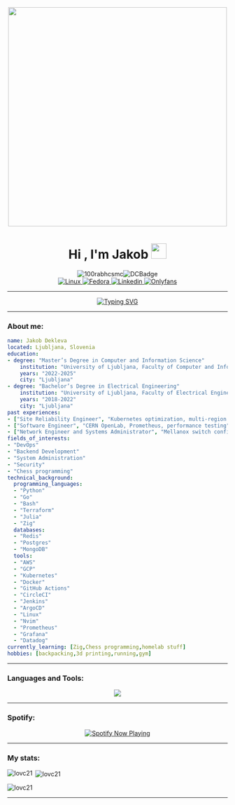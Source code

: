 
<div id="header" align="center">
  <img src="https://cdna.artstation.com/p/assets/images/images/069/324/424/original/k-s-o-m-u-art-cashmoneygojirav1c.gif?1699882361" width="500"/>
</div>

<div style="text-align:center;"align="center";" >
  <h1><b>Hi , I'm Jakob </b><img src="https://media.giphy.com/media/hvRJCLFzcasrR4ia7z/giphy.gif" width="35"></h1>
</div>

<div style="display: flex; justify-content: center; align-items: center;" align="center">
  <img src="https://komarev.com/ghpvc/?username=lovc21&label=Profile%20views&color=0e75b6&style=flat" alt="100rabhcsmc" />
  <img src="https://dcbadge.vercel.app/api/shield/213393526707322880?style=plastic" alt="DCBadge" />
</div>

<div style="text-align:center;"align="center">
  <a href="https://www.linux.org/">
    <img src="https://img.shields.io/badge/Linux-OS?style=flat&logo=linux&logoColor=white&label=OS&color=F0B90D" alt="Linux">
  </a>
  <a href="https://fedoraproject.org/">
    <img src="https://img.shields.io/badge/Distro-OS?style=flat&logo=Fedora&logoColor=white&label=Fedora&color=3c6eb4" alt="Fedora">
  </a>
  <a href="https://www.linkedin.com/in/jakob-dekleva1999/">
    <img src="https://img.shields.io/badge/Jakob-OS?style=flat&logo=Linkedin&logoColor=white&label=Linkedin&color=0a66c2" alt="Linkedin">
  </a>
  <a href="https://www.youtube.com/watch?v=dQw4w9WgXcQ">
    <img src="https://img.shields.io/badge/Onlyfans-OS?style=flat&logo=Onlyfans&logoColor=white&label=My&color=00AFF0" alt="Onlyfans">
  </a>
</div>

---
<div style="text-align: center;"align="center">
  <a href="https://git.io/typing-svg">
    <img src="https://readme-typing-svg.demolab.com?font=Fira+Code&pause=1000&color=1C13F7&width=435&lines=Hello%F0%9F%91%8B%F0%9F%91%8B%F0%9F%91%8B%2C+welcome+to+my+page!;Hope+you+enjoy+your+stay;Just+a+bit+about+me;I'm+just+a+chill+guy+trying+to+build+some+cool+software+and+have+fun+along+the+way." alt="Typing SVG" />
  </a>
</div>

---
<h3 align="left">About me:</h3>

```yaml
name: Jakob Dekleva
located: Ljubljana, Slovenia
education:
- degree: "Master’s Degree in Computer and Information Science"
    institution: "University of Ljubljana, Faculty of Computer and Information Science"
    years: "2022-2025"
    city: "Ljubljana"
- degree: "Bachelor’s Degree in Electrical Engineering"
    institution: "University of Ljubljana, Faculty of Electrical Engineering"
    years: "2018-2022"
    city: "Ljubljana"
past experiences:
- ["Site Reliability Engineer", "Kubernetes optimization, multi-region deployment, CI/CD, security", "DevRev", "Ljubljana, Slovenia", "Dec 2023 - Feb 2025"]
- ["Software Engineer", "CERN OpenLab, Prometheus, performance testing", "Comtrade 360", "Ljubljana, Slovenia", "Jul 2022 - Jul 2023"]
- ["Network Engineer and Systems Administrator", "Mellanox switch configuration via SDN and refurbishment of legacy infrastructure", "ARNES", "Ljubljana, Slovenia", "Mar 2021 - Oct 2021"]
fields_of_interests:
- "DevOps"
- "Backend Development"
- "System Administration"
- "Security"
- "Chess programming"
technical_background:
  programming_languages:
  - "Python"
  - "Go"
  - "Bash"
  - "Terraform"
  - "Julia"
  - "Zig"
  databases:
  - "Redis"
  - "Postgres"
  - "MongoDB"
  tools:
  - "AWS"
  - "GCP"
  - "Kubernetes"
  - "Docker"
  - "GitHub Actions"
  - "CircleCI"
  - "Jenkins"
  - "ArgoCD"
  - "Linux"
  - "Nvim"
  - "Prometheus"
  - "Grafana"
  - "Datadog"
currently_learning: [Zig,Chess programming,homelab stuff]
hobbies: [backpacking,3d printing,running,gym]

```

---

<h3 align="left">Languages and Tools:</h3>
<p align="center">
  <a href="https://skillicons.dev">
    <img src="https://skillicons.dev/icons?i=gcp,aws,prometheus,postgres,kubernetes,docker,linux,terraform,bash,go,py,julia,nextjs,neovim" />
  </a>
</p>

---
<h3 align="left">Spotify:</h3>

<p align="center">
  <a href="https://spotify-github-profile.kittinanx.com/api/view.svg?uid=22o4dahf3bscqdol5ora2socq&redirect=true">
    <img src="https://spotify-github-profile.kittinanx.com/api/view.svg?uid=22o4dahf3bscqdol5ora2socq&cover_image=true&theme=default&show_offline=true&background_color=121212&interchange=true&bar_color=53b14f&bar_color_cover=false" alt="Spotify Now Playing" />
  </a>
</p>

---
<h3 align="left">My stats:</h3>
<p><img align="left" src="https://github-readme-stats.vercel.app/api/top-langs?username=lovc21&show_icons=true&locale=en&layout=compact&theme=dark" alt="lovc21" /></p>

<p>&nbsp;<img align="center" src="https://github-readme-stats.vercel.app/api?username=lovc21&show_icons=true&locale=en&theme=dark" alt="lovc21" /></p>

<p><img align="center" src="https://github-readme-streak-stats.herokuapp.com/?user=lovc21&theme=dark" alt="lovc21" /></p>

---

<!--
**lovc21/lovc21** is a ✨ _special_ ✨ repository because its `README.md` (this file) appears on your GitHub profile.

Here are some ideas to get you started:

- 🔭 I’m currently working on ...
- 🌱 I’m currently learning ...
- 👯 I’m looking to collaborate on ...
- 🤔 I’m looking for help with ...
- 💬 Ask me about ...
- 📫 How to reach me: ...
- 😄 Pronouns: ...
- ⚡ Fun fact: ...
-->
